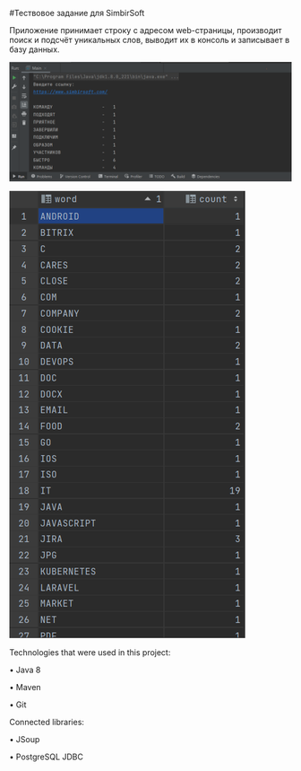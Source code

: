 #Тествовое задание для SimbirSoft

Приложение принимает строку с адресом web-страницы, производит поиск и подсчёт уникальных слов, выводит их в консоль и записывает в базу данных.

![img_2.png](img_2.png)

![img_4.png](img_4.png)

Technologies that were used in this project:

• Java 8

• Maven

• Git

Connected libraries:

• JSoup

• PostgreSQL JDBC
